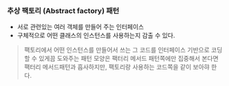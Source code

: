 ### 추상 팩토리 (Abstract factory) 패턴
- 서로 관련있는 여러 객체를 만들어 주는 인터페이스
- 구체적으로 어떤 클래스의 인스턴스를 사용하는지 감출 수 있다.

> 팩토리에서 어떤 인스턴스를 만들어서 쓰는 그 코드를 인터페이스 기반으로 코딩할 수 있게끔 도와주는 패턴
> 모양은 팩터리 메서드 패턴쪽에만 집중해서 본다면 팩터리 메서드패턴과 흡사하지만, 팩토리랑 사용하는 코드쪽을 같이 보아햐 한다.

